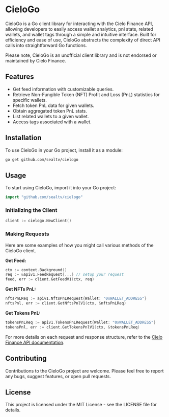 # CieloGo

CieloGo is a Go client library for interacting with the Cielo Finance API, allowing developers to easily access wallet analytics, pnl stats, related wallets, and wallet tags through a simple and intuitive interface. Built for efficiency and ease of use, CieloGo abstracts the complexity of direct API calls into straightforward Go functions.

Please note, CieloGo is an unofficial client library and is not endorsed or maintained by Cielo Finance.

## Features

- Get feed information with customizable queries.
- Retrieve Non-Fungible Token (NFT) Profit and Loss (PnL) statistics for specific wallets.
- Fetch token PnL data for given wallets.
- Obtain aggregated token PnL stats.
- List related wallets to a given wallet.
- Access tags associated with a wallet.

## Installation

To use CieloGo in your Go project, install it as a module:

```bash
go get github.com/sealtv/cielogo
```

## Usage

To start using CieloGo, import it into your Go project:

```go
import "github.com/sealtv/cielogo"
```

### Initializing the Client

```go
client := cielogo.NewClient()
```

### Making Requests

Here are some examples of how you might call various methods of the CieloGo client.

**Get Feed:**

```go
ctx := context.Background()
req := &apiv1.FeedRequest{...} // setup your request
feed, err := client.GetFeedV1(ctx, req)
```

**Get NFTs PnL:**

```go
nftsPnLReq := apiv1.NftsPnLRequest{Wallet: "0xWALLET_ADDRESS"}
nftsPnl, err := client.GetNftsPnlV1(ctx, &nftsPnLReq)
```

**Get Tokens PnL:**

```go
tokensPnLReq := apiv1.TokensPnLRequest{Wallet: "0xWALLET_ADDRESS"}
tokensPnl, err := client.GetTokensPnlV1(ctx, &tokensPnLReq)
```

For more details on each request and response structure, refer to the [Cielo Finance API documentation](https://developer.cielo.finance).

## Contributing

Contributions to the CieloGo project are welcome. Please feel free to report any bugs, suggest features, or open pull requests.

## License

This project is licensed under the MIT License - see the LICENSE file for details.
